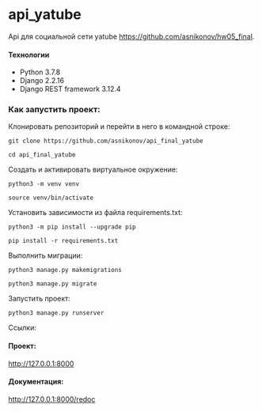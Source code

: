 # api_yatube
Api для социальной сети yatube https://github.com/asnikonov/hw05_final.
#### Технологии
- Python 3.7.8
- Django 2.2.16
- Django REST framework 3.12.4


### Как запустить проект:

Клонировать репозиторий и перейти в него в командной строке:

```
git clone https://github.com/asnikonov/api_final_yatube
```

```
cd api_final_yatube
```

Cоздать и активировать виртуальное окружение:

```
python3 -m venv venv
```

```
source venv/bin/activate
```

Установить зависимости из файла requirements.txt:

```
python3 -m pip install --upgrade pip
```

```
pip install -r requirements.txt
```

Выполнить миграции:

```
python3 manage.py makemigrations
```

```
python3 manage.py migrate
```

Запустить проект:

```
python3 manage.py runserver
```

Ссылки:
#### Проект:
http://127.0.0.1:8000
#### Документация:
http://127.0.0.1:8000/redoc